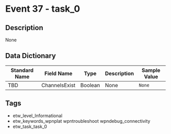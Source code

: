 # Event 37 - task_0

## Description
None

## Data Dictionary
|Standard Name|Field Name|Type|Description|Sample Value|
|---|---|---|---|---|
|TBD|ChannelsExist|Boolean|None|`None`|

## Tags
* etw_level_Informational
* etw_keywords_wpnplat wpntroubleshoot wpndebug_connectivity
* etw_task_task_0
